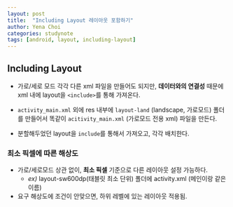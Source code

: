 ```yaml
---
layout: post
title:  "Including Layout 레이아웃 포함하기"
author: Yena Choi
categories: studynote
tags: [android, layout, including-layout]
---
```


## Including Layout
- 가로/세로 모드 각각 다른 xml 파일을 만들어도 되지만, **데이터와의 연결성**
때문에 xml 내에 layout을 `<include>`를 통해 가져온다.

- `activity_main.xml` 외에 res 내부에 `layout-land` (landscape, 가로모드) 폴더를
만들어서 똑같이 `acitivity_main.xml` (가로모드 전용 xml) 파일을 만든다.

- 분할해두었던 layout을 `include`를 통해서 가져오고, 각각 배치한다.


### 최소 픽셀에 따른 해상도
- 가로/세로모드 상관 없이, **최소 픽셀** 기준으로 다른 레이아웃 설정 가능하다.
  - *ex)* layout-sw600dp(태블릿 최소 단위) 폴더에 activity.xml (메인이랑 같은 이름)
- 요구 해상도에 조건이 안맞으면, 하위 레벨에 있는 레이아웃 적용됨.
